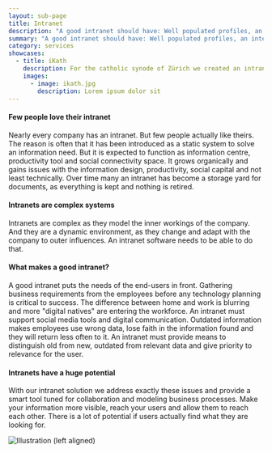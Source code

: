 ```yaml
---
layout: sub-page
title: Intranet
description: "A good intranet should have: Well populated profiles, an intelligent, tailored search, well written engaging content, a dynamic and engaging homepage, quick and easy access to important things, on demand project areas, a structured place to ask questions. It's all about content!"
summary: "A good intranet should have: Well populated profiles, an intelligent, tailored search, well written engaging content, a dynamic and engaging homepage, quick and easy access to important things, on demand project areas, a structured place to ask questions. It's all about content!"
category: services
showcases: 
  - title: iKath
    description: For the catholic synode of Zürich we created an intranet solution which lorem ipsum dolor sit amet consectetur.
    images: 
      - image: ikath.jpg
        description: Lorem ipsum dolor sit
---
```


<!-- “Consulting” (Denso), “Implementation” (OiRA), “Intranet” (ikath) and “Support” (UniBW) -->

#### Few people love their intranet

Nearly every company has an intranet. But few people actually like theirs. The reason is often that it has been introduced as a static system to solve an information need. But it is expected to function as information centre, productivity tool and social connectivity space. It grows organically and gains issues with the information design, productivity, social capital and not least technically. Over time many an intranet has become a storage yard for documents, as everything is kept and nothing is retired.


#### Intranets are complex systems

Intranets are complex as they model the inner workings of the company. And they are a dynamic environment, as they change and adapt with the company to outer influences. An intranet software needs to be able to do that. 


#### What makes a good intranet?

A good intranet puts the needs of the end-users in front. Gathering business requirements from the employees before any technology planning is critical to success. The difference between home and work is blurring and more "digital natives" are entering the workforce. An intranet must support social media tools and digital communication. Outdated information makes employees use wrong data, lose faith in the information found and they will return less often to it. An intranet must provide means to distinguish old from new, outdated from relevant data and give priority to relevance for the user.


#### Intranets have a huge potential

With our intranet solution we address exactly these issues and provide a smart tool tuned for collaboration and modeling business processes. Make your information more visible, reach your users and allow them to reach each other. There is a lot of potential if users actually find what they are looking for.

![Illustration (left aligned)](/media/pi-case.jpg)

